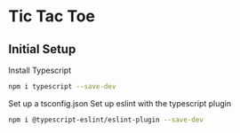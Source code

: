 # Tic Tac Toe

## Initial Setup

Install Typescript

```bash
npm i typescript --save-dev
```

Set up a tsconfig.json
Set up eslint with the typescript plugin

```bash
npm i @typescript-eslint/eslint-plugin --save-dev
```
